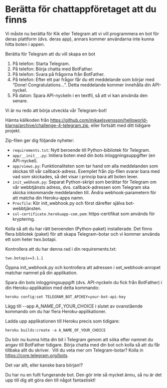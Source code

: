 # Berätta för chattappföretaget att du finns
 
Vi måste nu berätta för Kik eller Telegram att vi vill programmera en bot för deras plattform (dvs. deras app), annars kommer användarna inte kunna hitta boten i appen.

Berätta för Telegram att du vill skapa en bot

1.  På telefon: Starta Telegram.
1.  På telefon: Börja chatta med BotFather.
1.  På telefon: Svara på frågorna från BotFather.
1.  På telefon: Efter ett par frågor får du ett meddelande som börjar med “Done! Congratulations…”. Detta meddelande kommer innehålla din API-nyckel.
1.  På daton: Spara API-nyckeln i en textfil, så att vi kan använda den senare.
 
Vi är nu redo att börja utveckla vår Telegram-bot!

Hämta källkoden från https://github.com/mikaelsvensson/helloworld-klarna/archive/challenge-4-telegram.zip, eller fortsätt med ditt tidigare projekt.

Zip-filen ger dig följande nyheter:
*   ```requirements.txt```: Nytt beroende till Python-bibliotek för Telegram.
*   ```app/__init__.py```: Initiera boten med din bots inloggningsuppgifter (en API-nyckel).
*   ```app/views.py```: Funktionaliteten som tar hand om alla meddelanden som skickas till vår callback-adress. Exemplet från zip-filen svarar bara med vad som skickades, så det visar i princip bara att boten lever.
*   ```init_webhook.py```: Separat Python-skript som berättar för Telegram om vår webbtjänsts adress, dvs. callback-adressen som Telegram ska skicka inkommande meddelanden till. Ändra webhook-parametern för att matcha din Heroku-apps namn.
*   ```Procfile```: Kör init_webhook.py och först därefter själva bot-webbtjänsten.
*   ```ssl-certificate.herokuapp-com.pem```: https-certifikat som används för kryptering.

Kolla så att du har rätt beroenden (Python-paket) installerade. Det finns flera bibliotek (paket) för att 
skapa Telegram-botar och vi kommer använda ett som heter twx.botapi.

Kontrollera att du har denna rad i din requirements.txt:
    
    twx.botapi==3.1.1
 
Öppna init_webhook.py och kontrollera att adressen i set_webhook-anropet matchar namnet på din applikation.

Spara din bots inloggningsuppgift (dvs. API-nyckeln du fick från BotFather) i din Heroku-applikation med detta kommando:
    
    heroku config:set TELEGRAM_BOT_APIKEY=your-bot-api-key

Lägg till --app A_NAME_OF_YOUR_CHOICE i slutet av ovanstående kommando om du har flera Heroku-applikationer.

Ladda upp applikationen till Heroku precis som tidigare:
    
    heroku builds:create -a A_NAME_OF_YOUR_CHOICE
 
Du bör nu kunna hitta din bit i Telegram genom att söka efter namnet du angav till BotFather 
tidigare. Börja chatta med din bot och kolla så att du får tillbaka allt du skriver.
​
Vill du veta mer om Telegram-botar? Kolla in https://core.telegram.org/bots.

Det var allt, eller kanske bara början!?

Du har nu en fullt fungerande bot. Den gör inte så mycket ännu, så nu är det upp till dig att göra den till något fantastiskt!
